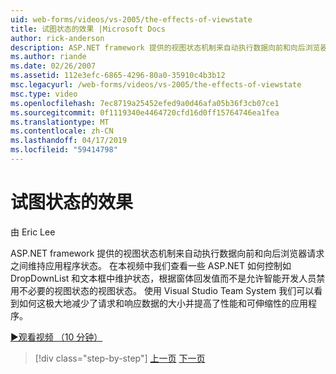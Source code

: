 ```yaml
---
uid: web-forms/videos/vs-2005/the-effects-of-viewstate
title: 试图状态的效果 |Microsoft Docs
author: rick-anderson
description: ASP.NET framework 提供的视图状态机制来自动执行数据向前和向后浏览器请求之间维持应用程序状态...
ms.author: riande
ms.date: 02/26/2007
ms.assetid: 112e3efc-6865-4296-80a0-35910c4b3b12
msc.legacyurl: /web-forms/videos/vs-2005/the-effects-of-viewstate
msc.type: video
ms.openlocfilehash: 7ec8719a25452efed9a0d46afa05b36f3cb07ce1
ms.sourcegitcommit: 0f1119340e4464720cfd16d0ff15764746ea1fea
ms.translationtype: MT
ms.contentlocale: zh-CN
ms.lasthandoff: 04/17/2019
ms.locfileid: "59414798"
---
```

# <a name="the-effects-of-viewstate"></a>试图状态的效果

由 Eric Lee

ASP.NET framework 提供的视图状态机制来自动执行数据向前和向后浏览器请求之间维持应用程序状态。 在本视频中我们查看一些 ASP.NET 如何控制如 DropDownList 和文本框中维护状态，根据窗体回发值而不是允许智能开发人员禁用不必要的视图状态的视图状态。 使用 Visual Studio Team System 我们可以看到如何这极大地减少了请求和响应数据的大小并提高了性能和可伸缩性的应用程序。

[&#9654;观看视频 （10 分钟）](https://channel9.msdn.com/Blogs/ASP-NET-Site-Videos/the-effects-of-viewstate)

> [!div class="step-by-step"]
> [上一页](using-the-load-test-agent.md)
> [下一页](how-do-i-integrate-defect-tracking-with-testing.md)
